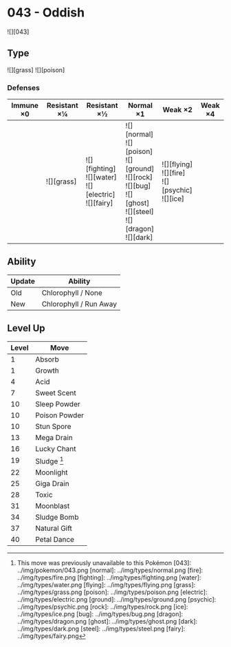 # 043 - Oddish
![][043]

## Type

![][grass]  ![][poison]

### Defenses

Immune ×0 | Resistant ×¼   | Resistant ×½                                                      | Normal ×1                                                                                                                              | Weak ×2                                                     | Weak ×4 | 
---       | ---            | ---                                                               | ---                                                                                                                                    | ---                                                         | ---     | 
          | ![][grass]<br> | ![][fighting]<br> ![][water]<br> ![][electric]<br> ![][fairy]<br> | ![][normal]<br> ![][poison]<br> ![][ground]<br> ![][rock]<br> ![][bug]<br> ![][ghost]<br> ![][steel]<br> ![][dragon]<br> ![][dark]<br> | ![][flying]<br> ![][fire]<br> ![][psychic]<br> ![][ice]<br> |         | 

## Ability

Update | Ability                | 
---    | ---                    | 
Old    | Chlorophyll / None     | 
New    | Chlorophyll / Run Away | 

## Level Up

Level | Move          | 
---   | ---           | 
1     | Absorb        | 
1     | Growth        | 
4     | Acid          | 
7     | Sweet Scent   | 
10    | Sleep Powder  | 
10    | Poison Powder | 
10    | Stun Spore    | 
13    | Mega Drain    | 
16    | Lucky Chant   | 
19    | Sludge [^1]   | 
22    | Moonlight     | 
25    | Giga Drain    | 
28    | Toxic         | 
31    | Moonblast     | 
34    | Sludge Bomb   | 
37    | Natural Gift  | 
40    | Petal Dance   | 

[^1]: This move was previously unavailable to this Pokémon
[043]: ../img/pokemon/043.png
[normal]: ../img/types/normal.png
[fire]: ../img/types/fire.png
[fighting]: ../img/types/fighting.png
[water]: ../img/types/water.png
[flying]: ../img/types/flying.png
[grass]: ../img/types/grass.png
[poison]: ../img/types/poison.png
[electric]: ../img/types/electric.png
[ground]: ../img/types/ground.png
[psychic]: ../img/types/psychic.png
[rock]: ../img/types/rock.png
[ice]: ../img/types/ice.png
[bug]: ../img/types/bug.png
[dragon]: ../img/types/dragon.png
[ghost]: ../img/types/ghost.png
[dark]: ../img/types/dark.png
[steel]: ../img/types/steel.png
[fairy]: ../img/types/fairy.png
